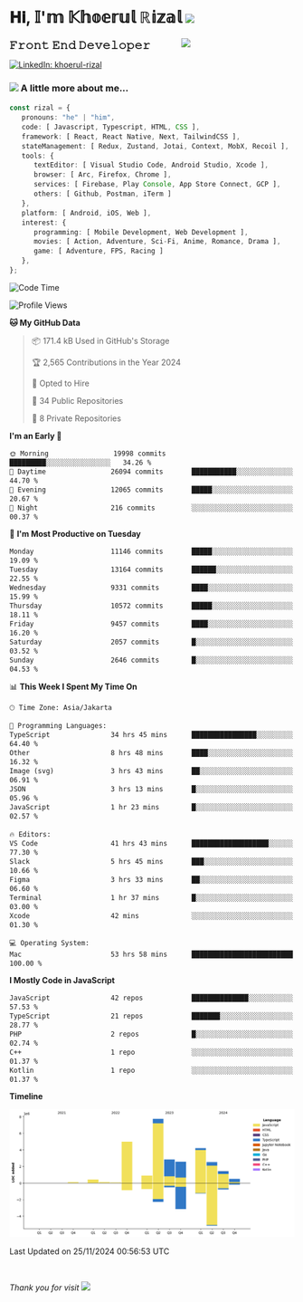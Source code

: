 <h1> 𝐇𝐢, 𝕀'𝕞 𝕂𝕙𝕠𝕖𝕣𝕦𝕝 ℝ𝕚𝕫𝕒𝕝 <img src="https://media.giphy.com/media/mGcNjsfWAjY5AEZNw6/giphy.gif" width="50"></h1>
<img align='right' src="https://media.giphy.com/media/v1.Y2lkPTc5MGI3NjExOWI2ajR2NGJubzBsZHFuaHMwajRrcDNsNXJwOG8yb3F0NjhkNXF4OSZlcD12MV9pbnRlcm5hbF9naWZfYnlfaWQmY3Q9cw/fkZukR450RQ1qnGaq9/giphy.gif" width="200">
<strong style="font-size:20px;">𝙵𝚛𝚘𝚗𝚝 𝙴𝚗𝚍 𝙳𝚎𝚟𝚎𝚕𝚘𝚙𝚎𝚛</strong>
</p></em>

[![LinkedIn: khoerul-rizal](https://img.shields.io/badge/khoerul--rizal-blue?style=flat-square&logo=Linkedin&logoColor=white&link=https://www.linkedin.com/in/khoerul-rizal/)](https://www.linkedin.com/in/khoerul-rizal/)

### <img src="https://media.giphy.com/media/VgCDAzcKvsR6OM0uWg/giphy.gif" width="50"> A little more about me...

```typescript
const rizal = {
   pronouns: "he" | "him",
   code: [ Javascript, Typescript, HTML, CSS ],
   framework: [ React, React Native, Next, TailwindCSS ],
   stateManagement: [ Redux, Zustand, Jotai, Context, MobX, Recoil ],
   tools: {
      textEditor: [ Visual Studio Code, Android Studio, Xcode ],
      browser: [ Arc, Firefox, Chrome ],
      services: [ Firebase, Play Console, App Store Connect, GCP ],
      others: [ Github, Postman, iTerm ]
   },
   platform: [ Android, iOS, Web ],
   interest: {
      programming: [ Mobile Development, Web Development ],
      movies: [ Action, Adventure, Sci-Fi, Anime, Romance, Drama ],
      game: [ Adventure, FPS, Racing ]
   },
};
```

<!--START_SECTION:waka-->
![Code Time](http://img.shields.io/badge/Code%20Time-1%2C647%20hrs%2024%20mins-blue)

![Profile Views](http://img.shields.io/badge/Profile%20Views-5-blue)

**🐱 My GitHub Data** 

> 📦 171.4 kB Used in GitHub's Storage 
 > 
> 🏆 2,565 Contributions in the Year 2024
 > 
> 💼 Opted to Hire
 > 
> 📜 34 Public Repositories 
 > 
> 🔑 8 Private Repositories 
 > 
**I'm an Early 🐤** 

```text
🌞 Morning                19998 commits       █████████░░░░░░░░░░░░░░░░   34.26 % 
🌆 Daytime                26094 commits       ███████████░░░░░░░░░░░░░░   44.70 % 
🌃 Evening                12065 commits       █████░░░░░░░░░░░░░░░░░░░░   20.67 % 
🌙 Night                  216 commits         ░░░░░░░░░░░░░░░░░░░░░░░░░   00.37 % 
```
📅 **I'm Most Productive on Tuesday** 

```text
Monday                   11146 commits       █████░░░░░░░░░░░░░░░░░░░░   19.09 % 
Tuesday                  13164 commits       ██████░░░░░░░░░░░░░░░░░░░   22.55 % 
Wednesday                9331 commits        ████░░░░░░░░░░░░░░░░░░░░░   15.99 % 
Thursday                 10572 commits       █████░░░░░░░░░░░░░░░░░░░░   18.11 % 
Friday                   9457 commits        ████░░░░░░░░░░░░░░░░░░░░░   16.20 % 
Saturday                 2057 commits        █░░░░░░░░░░░░░░░░░░░░░░░░   03.52 % 
Sunday                   2646 commits        █░░░░░░░░░░░░░░░░░░░░░░░░   04.53 % 
```


📊 **This Week I Spent My Time On** 

```text
🕑︎ Time Zone: Asia/Jakarta

💬 Programming Languages: 
TypeScript               34 hrs 45 mins      ████████████████░░░░░░░░░   64.40 % 
Other                    8 hrs 48 mins       ████░░░░░░░░░░░░░░░░░░░░░   16.32 % 
Image (svg)              3 hrs 43 mins       ██░░░░░░░░░░░░░░░░░░░░░░░   06.91 % 
JSON                     3 hrs 13 mins       █░░░░░░░░░░░░░░░░░░░░░░░░   05.96 % 
JavaScript               1 hr 23 mins        █░░░░░░░░░░░░░░░░░░░░░░░░   02.57 % 

🔥 Editors: 
VS Code                  41 hrs 43 mins      ███████████████████░░░░░░   77.30 % 
Slack                    5 hrs 45 mins       ███░░░░░░░░░░░░░░░░░░░░░░   10.66 % 
Figma                    3 hrs 33 mins       ██░░░░░░░░░░░░░░░░░░░░░░░   06.60 % 
Terminal                 1 hr 37 mins        █░░░░░░░░░░░░░░░░░░░░░░░░   03.00 % 
Xcode                    42 mins             ░░░░░░░░░░░░░░░░░░░░░░░░░   01.30 % 

💻 Operating System: 
Mac                      53 hrs 58 mins      █████████████████████████   100.00 % 
```

**I Mostly Code in JavaScript** 

```text
JavaScript               42 repos            ██████████████░░░░░░░░░░░   57.53 % 
TypeScript               21 repos            ███████░░░░░░░░░░░░░░░░░░   28.77 % 
PHP                      2 repos             █░░░░░░░░░░░░░░░░░░░░░░░░   02.74 % 
C++                      1 repo              ░░░░░░░░░░░░░░░░░░░░░░░░░   01.37 % 
Kotlin                   1 repo              ░░░░░░░░░░░░░░░░░░░░░░░░░   01.37 % 
```



**Timeline**

![Lines of Code chart](https://raw.githubusercontent.com/khoerulrizal/khoerulrizal/main/assets/bar_graph.png)


 Last Updated on 25/11/2024 00:56:53 UTC
<!--END_SECTION:waka-->
</details>
<br/>

<em>Thank you for visit</em> <img src="https://media.giphy.com/media/v1.Y2lkPTc5MGI3NjExcHdvNm1qZWtjaGw0ZjdwM3Z3NnY2dHlueTVuODBta2FiY20wM2YybSZlcD12MV9pbnRlcm5hbF9naWZfYnlfaWQmY3Q9cw/tV25tpdKqdFa9x81k2/giphy.gif" width="40">

